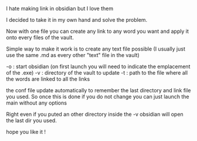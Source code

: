 I hate making link in obsidian but I love them

I decided to take it in my own hand and solve the problem.

Now with one file you can create any link to any word you want and apply it onto every files of the vault. 

Simple way to make it work is to create any text file possible (I usually just use the same .md as every other "text" file in the vault) 

-o : start obsidian (on first launch you will need to indicate the emplacement of the .exe) 
-v : directory of the vault to update 
-t : path to the file where all the words are linked to all the links 

the conf file update automatically to remember the last directory and link file you used. So once this is done if you do not change you can just launch the main without any options


Right even if you puted an other directory inside the -v obsidian will open the last dir you used. 


hope you like it ! 
